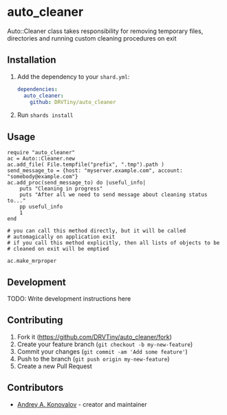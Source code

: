 # auto_cleaner

Auto::Cleaner class takes responsibility for removing temporary files, directories and running custom cleaning procedures on exit

## Installation

1. Add the dependency to your `shard.yml`:

   ```yaml
   dependencies:
     auto_cleaner:
       github: DRVTiny/auto_cleaner
   ```

2. Run `shards install`

## Usage

```crystal
require "auto_cleaner"
ac = Auto::Cleaner.new
ac.add_file( File.tempfile("prefix", ".tmp").path )
send_message_to = {host: "myserver.example.com", account: "somebody@example.com"}
ac.add_proc(send_message_to) do |useful_info|
	puts "Cleaning in progress"
	puts "After all we need to send message about cleaning status to..."
	pp useful_info
	1
end

# you can call this method directly, but it will be called
# automagically on application exit
# if you call this method explicitly, then all lists of objects to be
# cleaned on exit will be emptied

ac.make_mrproper
```

## Development

TODO: Write development instructions here

## Contributing

1. Fork it (<https://github.com/DRVTiny/auto_cleaner/fork>)
2. Create your feature branch (`git checkout -b my-new-feature`)
3. Commit your changes (`git commit -am 'Add some feature'`)
4. Push to the branch (`git push origin my-new-feature`)
5. Create a new Pull Request

## Contributors

- [Andrey A. Konovalov](https://github.com/DRVTiny) - creator and maintainer
